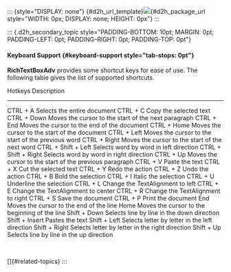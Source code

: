 ::: {style="DISPLAY: none"}
[](ms-xhelp:///?Id=d2h_url_template){#d2h_url_template}![](!package_url!){#d2h_package_url style="WIDTH: 0px; DISPLAY: none; HEIGHT: 0px"}
:::

::: {.d2h_secondary_topic style="PADDING-BOTTOM: 10pt; MARGIN: 0pt; PADDING-LEFT: 0pt; PADDING-RIGHT: 0pt; PADDING-TOP: 0pt"}
#### Keyboard Support {#keyboard-support style="tab-stops: 0pt"}

**RichTextBoxAdv** provides some shortcut keys for ease of use. The following table gives the list of supported shortcuts.

  Hotkeys                Description
  ---------------------- ---------------------------------------------------------
  CTRL + A               Selects the entire document
  CTRL + C               Copy the selected text
  CTRL + Down            Moves the cursor to the start of the next paragraph
  CTRL + End             Moves the cursor to the end of the document
  CTRL + Home            Moves the cursor to the start of the document
  CTRL + Left            Moves the cursor to the start of the previous word
  CTRL + Right           Moves the cursor to the start of the next word
  CTRL + Shift + Left    Selects word by word in left direction
  CTRL + Shift + Right   Selects word by word in right direction
  CTRL + Up              Moves the cursor to the start of the previous paragraph
  CTRL + V               Paste the text
  CTRL + X               Cut the selected text
  CTRL + Y               Redo the action
  CTRL + Z               Undo the action
  CTRL + B               Bold the selection
  CTRL + I               Italic the selection
  CTRL + U               Underline the selection
  CTRL + L               Change the TextAlignment to left
  CTRL + E               Change the TextAlignment to center
  CTRL + R               Change the TextAlignment to right
  CTRL + S               Save the document
  CTRL + P               Print the document
  End                    Moves the cursor to the end of the line
  Home                   Moves the cursor to the beginning of the line
  Shift + Down           Selects line by line in the down direction
  Shift + Insert         Pastes the text
  Shift + Left           Selects letter by letter in the left direction
  Shift + Right          Selects letter by letter in the right direction
  Shift + Up             Selects line by line in the up direction

 

[]{#related-topics}
:::
